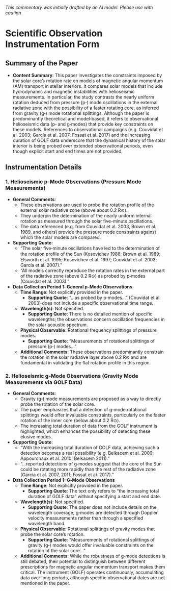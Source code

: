 _This commentary was initially drafted by an AI model. Please use with caution_

# Scientific Observation Instrumentation Form

## Summary of the Paper
- **Content Summary**: This paper investigates the constraints imposed by the solar core’s rotation rate on models of magnetic angular momentum (AM) transport in stellar interiors. It compares solar models that include hydrodynamic and magnetic instabilities with helioseismic measurements. In particular, the study contrasts the nearly uniform rotation deduced from pressure (p‑) mode oscillations in the external radiative zone with the possibility of a faster rotating core, as inferred from gravity (g‑) mode rotational splittings. Although the paper is predominantly theoretical and model‐based, it refers to observational helioseismic data (p‑ and g‑modes) that provide key constraints on these models. References to observational campaigns (e.g. Couvidat et al. 2003; García et al. 2007; Fossat et al. 2017) and the increasing duration of GOLF data underscore that the dynamical history of the solar interior is being probed over extended observational periods, even though explicit start and end times are not provided.

## Instrumentation Details

### 1. Helioseismic p‑Mode Observations (Pressure Mode Measurements)
- **General Comments**:
   - These observations are used to probe the rotation profile of the external solar radiative zone (above about 0.2 R⊙).
   - They underpin the determination of the nearly uniform internal rotation as measured through the solar five-minute oscillations.
   - The data referenced (e.g. from Couvidat et al. 2003, Brown et al. 1989, and others) provide the pressure mode constraints against which the solar models are compared.
- **Supporting Quote**: 
   - “The solar five‐minute oscillations have led to the determination of the rotation proﬁle of the Sun (Kosovichev 1988; Brown et al. 1989; Elsworth et al. 1995; Kosovichev et al. 1997; Couvidat et al. 2003; García et al. 2007).” 
   - “All models correctly reproduce the rotation rates in the external part of the radiative zone (above 0.2 R⊙) as probed by p‑modes (Couvidat et al. 2003).”
- **Data Collection Period 1: General p‑Mode Observations**
   - **Time Range**: Not explicitly provided in the paper.
      - **Supporting Quote**: “…as probed by p‑modes…” (Couvidat et al. 2003) does not include a specific observational time range.
   - **Wavelength(s)**: Not specified.
      - **Supporting Quote**: There is no detailed mention of specific wavelengths; the observations concern oscillation frequencies in the solar acoustic spectrum.
   - **Physical Observable**: Rotational frequency splittings of pressure modes.
      - **Supporting Quote**: “Measurements of rotational splittings of pressure (p‑) modes…” 
   - **Additional Comments**: These observations predominantly constrain the rotation in the solar radiative layer above 0.2 R⊙ and are fundamental in validating the flat rotation profile in this region.

### 2. Helioseismic g‑Mode Observations (Gravity Mode Measurements via GOLF Data)
- **General Comments**:
   - Gravity (g‑) mode measurements are proposed as a way to directly probe the rotation of the solar core.
   - The paper emphasizes that a detection of g‑mode rotational splittings would offer invaluable constraints, particularly on the faster rotation of the inner core (below about 0.2 R⊙).
   - The increasing total duration of data from the GOLF instrument is highlighted, which enhances the possibility of detecting these elusive modes.
- **Supporting Quote**:
   - “With the increasing total duration of GOLF data, achieving such a detection becomes a real possibility (e.g. Belkacem et al. 2009; Appourchaux et al. 2010; Belkacem 2011).”
   - “…reported detections of g‑modes suggest that the core of the Sun could be rotating more rapidly than the rest of the radiative zone (García et al. 2007, 2011; Fossat et al. 2017).”
- **Data Collection Period 1: G‑Mode Observations**
   - **Time Range**: Not explicitly provided in the paper.
      - **Supporting Quote**: The text only refers to “the increasing total duration of GOLF data” without specifying a start and end date.
   - **Wavelength(s)**: Not specified.
      - **Supporting Quote**: The paper does not include details on the wavelength coverage; g‑modes are detected through Doppler velocity measurements rather than through a specified wavelength band.
   - **Physical Observable**: Rotational splittings of gravity modes that probe the solar core’s rotation.
      - **Supporting Quote**: “Measurements of rotational splittings of gravity (g‑) modes would offer invaluable constraints on the rotation of the solar core…”
   - **Additional Comments**: While the robustness of g‑mode detections is still debated, their potential to distinguish between different prescriptions for magnetic angular momentum transport makes them critical. The instrument (GOLF) operates continuously, accumulating data over long periods, although specific observational dates are not mentioned in the paper.
